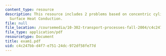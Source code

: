 ```yaml
---
content_type: resource
description: This resource includes 2 problems based on concentric cylinders, and
  Surface Heat Conduction.
file: null
file_location: /coursemedia/10-302-transport-processes-fall-2004/c4c247bbd4f7e75124dc972df58fe77d_exam1.pdf
file_type: application/pdf
resourcetype: Document
title: exam1.pdf
uid: c4c247bb-d4f7-e751-24dc-972df58fe77d
---
```

